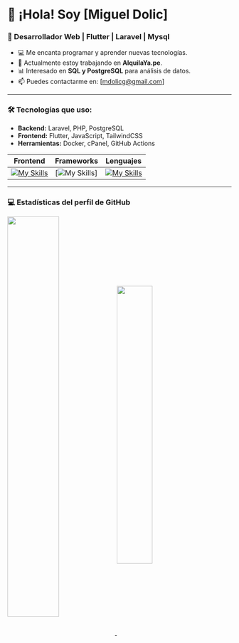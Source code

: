 # 👋 ¡Hola! Soy [Miguel Dolic] 
### 🚀 Desarrollador Web | Flutter | Laravel | Mysql

- 💻 Me encanta programar y aprender nuevas tecnologías.
- 📌 Actualmente estoy trabajando en **AlquilaYa.pe**.
- 📊 Interesado en **SQL y PostgreSQL** para análisis de datos.
- 📫 Puedes contactarme en: [mdolicg@gmail.com]

---

### 🛠️ Tecnologías que uso:
- **Backend:** Laravel, PHP, PostgreSQL
- **Frontend:** Flutter, JavaScript, TailwindCSS
- **Herramientas:** Docker, cPanel, GitHub Actions

| Frontend | Frameworks | Lenguajes |
|----------|-------|-------|
|[![My Skills](https://skillicons.dev/icons?i=html,css,js)](https://skillicons.dev)|[![My Skills](https://skillicons.dev/icons?i=react,laravel,flutter&perline=3)]|[![My Skills](https://skillicons.dev/icons?i=php)](https://skillicons.dev)|
 

---
### 💻 Estadísticas del perfil de GitHub

 <a href="https://github.com/MiguelDG-96/github-readme-stats">
   <img align="center" src="https://github-readme-stats.vercel.app/api?username=MiguelDG-96&show_icons=true&theme=tokyonight&locale=es" width="48%"/>
 </a>
 <a href="https://github.com/MiguelDG-96/github-readme-stats">
   <img align="center" src="https://github-readme-stats.vercel.app/api/top-langs/?username=MiguelDG-96&layout=compact&theme=tokyonight&locale=es" width="40%"/>
 </a>


